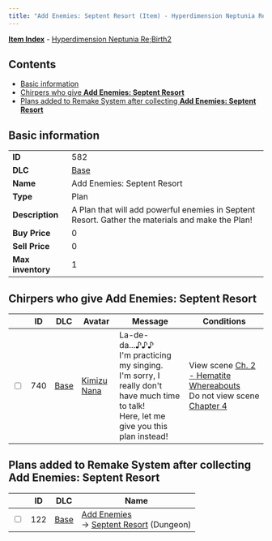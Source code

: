 ```yaml
---
title: "Add Enemies: Septent Resort (Item) - Hyperdimension Neptunia Re;Birth2"
---
```


[**Item Index**](/neptunia/rb2/item/index.html) - [Hyperdimension Neptunia Re;Birth2](/neptunia/rb2)

## Contents

- [Basic information](#basic-information)
- [Chirpers who give **Add Enemies: Septent Resort**](#chirpers-who-give-add-enemies-septent-resort)
- [Plans added to Remake System after collecting **Add Enemies: Septent Resort**](#plans-added-to-remake-system-after-collecting-add-enemies-septent-resort)

## Basic information

|   |   |
| -- | -- |
| **ID** | 582 |
| **DLC** | [Base](/neptunia/rb2/dlc/0-base.html) |
| **Name** | Add Enemies: Septent Resort |
| **Type** | Plan |
| **Description** | A Plan that will add powerful enemies in Septent Resort. Gather the materials and make the Plan! |
| **Buy Price** | 0 |
| **Sell Price** | 0 |
| **Max inventory** | 1 |

## Chirpers who give **Add Enemies: Septent Resort**

|    | ID | DLC | Avatar | Message | Conditions |
| -- | -- | --- | ------ | ------- | ---------- |
| <input type="checkbox" id="rb2-chirper-event-0-740" class="trackbox" /> | 740 | [Base](/neptunia/rb2/dlc/0-base.html) | [Kimizu Nana](/neptunia/rb2/avatar/0-119-kimizu-nana.html) | La-de-da...♪♪♪<br />I'm practicing my singing.<br />I'm sorry, I really don't have much time to talk!<br />Here, let me give you this plan instead! | View scene [Ch. 2 - Hematite Whereabouts](/neptunia/rb2/scene/0-118-ch-2-hematite-whereabouts.html)<br />Do not view scene [Chapter 4](/neptunia/rb2/scene/0-301-chapter-4.html) |

## Plans added to Remake System after collecting **Add Enemies: Septent Resort**

|    | ID | DLC | Name |
| -- | -- | --- | ---- |
| <input type="checkbox" id="rb2-remake-0-122" class="trackbox" /> | 122 | [Base](/neptunia/rb2/dlc/0-base.html) | [Add Enemies](/neptunia/rb2/remake/0-122-add-enemies.html)<br />→ [Septent Resort](/neptunia/rb2/dungeon/0-7-septent-resort.html) (Dungeon) |